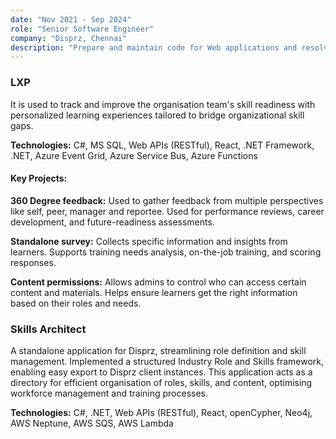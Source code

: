 ```yaml
---
date: "Nov 2021 - Sep 2024"
role: "Senior Software Engineer"
company: "Disprz, Chennai"
description: "Prepare and maintain code for Web applications and resolve any defects in system. Enhance existing system by analysing business objectives, preparing an action. Revise, update, refactor and debug code."
---
```


<div class="project-item">
  <h3 class="project-title">LXP</h3>
  <p class="project-description">It is used to track and improve the organisation team's skill readiness with personalized learning experiences tailored to bridge organizational skill gaps.</p>
  <span class="project-tech-stack"><strong>Technologies:</strong> C#, MS SQL, Web APIs (RESTful), React, .NET Framework, .NET, Azure Event Grid, Azure Service Bus, Azure Functions</span>
  
  <h4>Key Projects:</h4>
  <div class="project-subitem">
    <p><strong>360 Degree feedback:</strong> Used to gather feedback from multiple perspectives like self, peer, manager and reportee. Used for performance reviews, career development, and future-readiness assessments.</p>
  </div>
  <div class="project-subitem">
    <p><strong>Standalone survey:</strong> Collects specific information and insights from learners. Supports training needs analysis, on-the-job training, and scoring responses.</p>
  </div>
  <div class="project-subitem">
    <p><strong>Content permissions:</strong> Allows admins to control who can access certain content and materials. Helps ensure learners get the right information based on their roles and needs.</p>
  </div>
</div>

<div class="project-item">
  <h3 class="project-title">Skills Architect</h3>
  <p class="project-description">A standalone application for Disprz, streamlining role definition and skill management. Implemented a structured Industry Role and Skills framework, enabling easy export to Disprz client instances. This application acts as a directory for efficient organisation of roles, skills, and content, optimising workforce management and training processes.</p>
  <span class="project-tech-stack"><strong>Technologies:</strong> C#, .NET, Web APIs (RESTful), React, openCypher, Neo4j, AWS Neptune, AWS SQS, AWS Lambda</span>
</div>